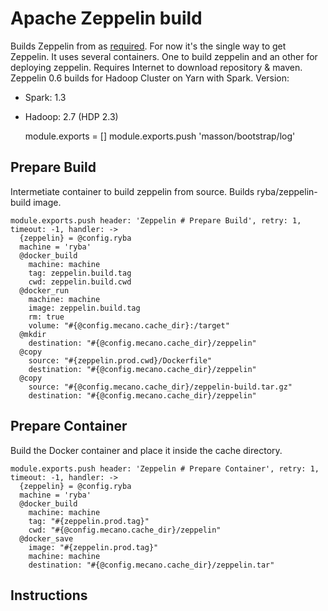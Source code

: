 # Apache Zeppelin build

Builds Zeppelin from as [required][zeppelin-build]. For now it's the single way to get Zeppelin.
It uses several containers. One to build zeppelin and an other for deploying zeppelin.
Requires Internet to download repository & maven.
Zeppelin 0.6 builds for Hadoop Cluster on Yarn with Spark.
Version:
  - Spark: 1.3
  - Hadoop: 2.7 (HDP 2.3)

    module.exports = []
    module.exports.push 'masson/bootstrap/log'

## Prepare Build

Intermetiate container to build zeppelin from source. Builds ryba/zeppelin-build
image.

    module.exports.push header: 'Zeppelin # Prepare Build', retry: 1, timeout: -1, handler: ->
      {zeppelin} = @config.ryba
      machine = 'ryba'
      @docker_build
        machine: machine
        tag: zeppelin.build.tag
        cwd: zeppelin.build.cwd
      @docker_run
        machine: machine
        image: zeppelin.build.tag
        rm: true
        volume: "#{@config.mecano.cache_dir}:/target"
      @mkdir
        destination: "#{@config.mecano.cache_dir}/zeppelin"
      @copy
        source: "#{zeppelin.prod.cwd}/Dockerfile"
        destination: "#{@config.mecano.cache_dir}/zeppelin"
      @copy
        source: "#{@config.mecano.cache_dir}/zeppelin-build.tar.gz"
        destination: "#{@config.mecano.cache_dir}/zeppelin"

## Prepare Container

Build the Docker container and place it inside the cache directory.

    module.exports.push header: 'Zeppelin # Prepare Container', retry: 1, timeout: -1, handler: ->
      {zeppelin} = @config.ryba
      machine = 'ryba'
      @docker_build
        machine: machine
        tag: "#{zeppelin.prod.tag}"
        cwd: "#{@config.mecano.cache_dir}/zeppelin"
      @docker_save
        image: "#{zeppelin.prod.tag}"
        machine: machine
        destination: "#{@config.mecano.cache_dir}/zeppelin.tar"

## Instructions

[zeppelin-build]:http://zeppelin.incubator.apache.org/docs/install/install.html
[github-instruction]:https://github.com/apache/incubator-zeppelin
[hortonwork-instruction]:http://fr.hortonworks.com/blog/introduction-to-data-science-with-apache-spark/
